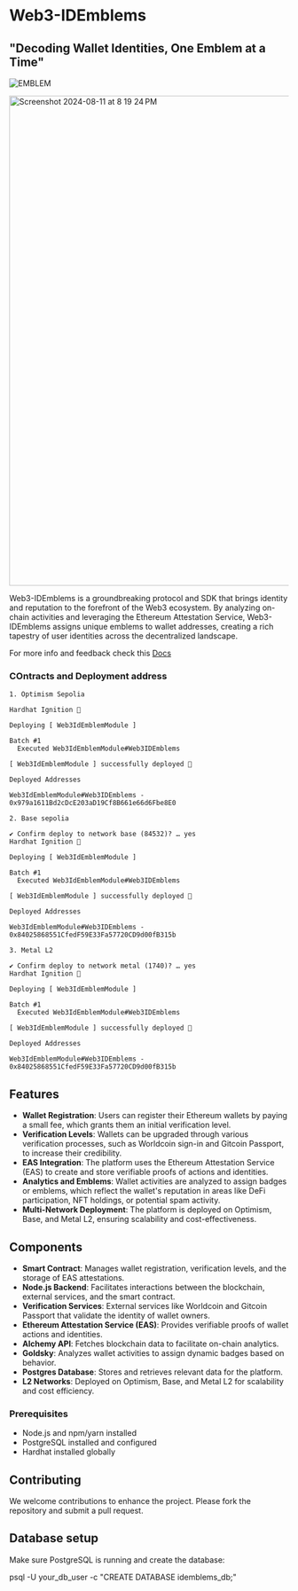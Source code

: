 # Web3-IDEmblems

## "Decoding Wallet Identities, One Emblem at a Time"
![EMBLEM](https://github.com/user-attachments/assets/915d2ec7-45a4-427b-b143-2637c52df099)

<img width="884" alt="Screenshot 2024-08-11 at 8 19 24 PM" src="https://github.com/user-attachments/assets/845e5154-16a6-45f7-bd4b-909d79443c3b">


Web3-IDEmblems is a groundbreaking protocol and SDK that brings identity and reputation to the forefront of the Web3 ecosystem. By analyzing on-chain activities and leveraging the Ethereum Attestation Service, Web3-IDEmblems assigns unique emblems to wallet addresses, creating a rich tapestry of user identities across the decentralized landscape.

For more info and feedback check this [Docs](https://github.com/pranshurastogi/Web3-IDEmblems/tree/main/Documentation)

### COntracts and Deployment address
```
1. Optimism Sepolia

Hardhat Ignition 🚀

Deploying [ Web3IdEmblemModule ]

Batch #1
  Executed Web3IdEmblemModule#Web3IDEmblems

[ Web3IdEmblemModule ] successfully deployed 🚀

Deployed Addresses

Web3IdEmblemModule#Web3IDEmblems - 0x979a1611Bd2cDcE203aD19Cf8B661e66d6Fbe8E0

2. Base sepolia

✔ Confirm deploy to network base (84532)? … yes
Hardhat Ignition 🚀

Deploying [ Web3IdEmblemModule ]

Batch #1
  Executed Web3IdEmblemModule#Web3IDEmblems

[ Web3IdEmblemModule ] successfully deployed 🚀

Deployed Addresses

Web3IdEmblemModule#Web3IDEmblems - 0x84025868551CfedF59E33Fa57720CD9d00fB315b

3. Metal L2

✔ Confirm deploy to network metal (1740)? … yes
Hardhat Ignition 🚀

Deploying [ Web3IdEmblemModule ]

Batch #1
  Executed Web3IdEmblemModule#Web3IDEmblems

[ Web3IdEmblemModule ] successfully deployed 🚀

Deployed Addresses

Web3IdEmblemModule#Web3IDEmblems - 0x84025868551CfedF59E33Fa57720CD9d00fB315b

```

## Features

- **Wallet Registration**: Users can register their Ethereum wallets by paying a small fee, which grants them an initial verification level.
- **Verification Levels**: Wallets can be upgraded through various verification processes, such as Worldcoin sign-in and Gitcoin Passport, to increase their credibility.
- **EAS Integration**: The platform uses the Ethereum Attestation Service (EAS) to create and store verifiable proofs of actions and identities.
- **Analytics and Emblems**: Wallet activities are analyzed to assign badges or emblems, which reflect the wallet's reputation in areas like DeFi participation, NFT holdings, or potential spam activity.
- **Multi-Network Deployment**: The platform is deployed on Optimism, Base, and Metal L2, ensuring scalability and cost-effectiveness.

## Components

- **Smart Contract**: Manages wallet registration, verification levels, and the storage of EAS attestations.
- **Node.js Backend**: Facilitates interactions between the blockchain, external services, and the smart contract.
- **Verification Services**: External services like Worldcoin and Gitcoin Passport that validate the identity of wallet owners.
- **Ethereum Attestation Service (EAS)**: Provides verifiable proofs of wallet actions and identities.
- **Alchemy API**: Fetches blockchain data to facilitate on-chain analytics.
- **Goldsky**: Analyzes wallet activities to assign dynamic badges based on behavior.
- **Postgres Database**: Stores and retrieves relevant data for the platform.
- **L2 Networks**: Deployed on Optimism, Base, and Metal L2 for scalability and cost efficiency.

### Prerequisites

- Node.js and npm/yarn installed
- PostgreSQL installed and configured
- Hardhat installed globally

## Contributing
We welcome contributions to enhance the project. Please fork the repository and submit a pull request.


## Database setup
Make sure PostgreSQL is running and create the database:

psql -U your_db_user -c "CREATE DATABASE idemblems_db;"

